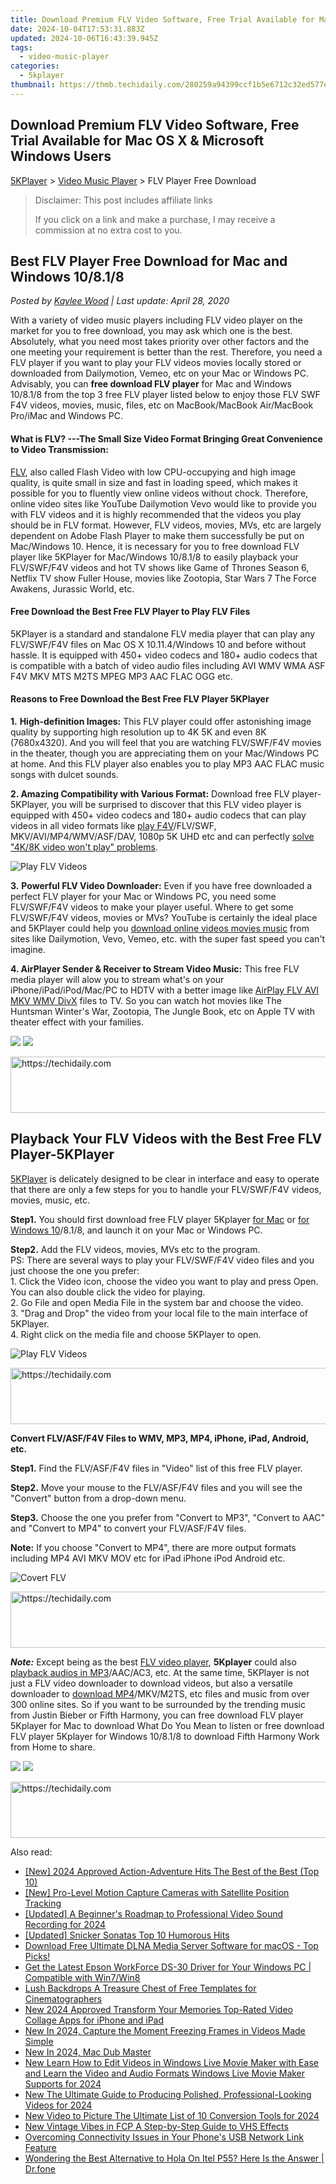 ```yaml
---
title: Download Premium FLV Video Software, Free Trial Available for Mac OS X & Microsoft Windows Users
date: 2024-10-04T17:53:31.883Z
updated: 2024-10-06T16:43:39.945Z
tags:
  - video-music-player
categories:
  - 5kplayer
thumbnail: https://thmb.techidaily.com/280259a94399ccf1b5e6712c32ed577ed325bfc9a552d02652e6a8d502a42f3f.jpg
---
```


## Download Premium FLV Video Software, Free Trial Available for Mac OS X & Microsoft Windows Users

[5KPlayer](https://tools.techidaily.com/5kplayer/products/) \> [Video Music Player](https://tools.techidaily.com/5kplayer/video-music-player/) \> FLV Player Free Download

>  Disclaimer: This post includes affiliate links
>
>  If you click on a link and make a purchase, I may receive a commission at no extra cost to you.
>

## Best FLV Player Free Download for Mac and Windows 10/8.1/8

 _Posted by [Kaylee Wood](https://www.quora.com/profile/Amanda-Hu-21) | Last update: April 28, 2020_ 

With a variety of video music players including FLV video player on the market for you to free download, you may ask which one is the best. Absolutely, what you need most takes priority over other factors and the one meeting your requirement is better than the rest. Therefore, you need a FLV player if you want to play your FLV videos movies locally stored or downloaded from Dailymotion, Vemeo, etc on your Mac or Windows PC. Advisably, you can **free download FLV player** for Mac and Windows 10/8.1/8 from the top 3 free FLV player listed below to enjoy those FLV SWF F4V videos, movies, music, files, etc on MacBook/MacBook Air/MacBook Pro/iMac and Windows PC. 

#### **What is FLV? ---The Small Size Video Format Bringing Great Convenience to Video Transmission:**

[FLV](https://en.wikipedia.org/wiki/Flash%5FVideo), also called Flash Video with low CPU-occupying and high image quality, is quite small in size and fast in loading speed, which makes it possible for you to fluently view online videos without chock. Therefore, online video sites like YouTube Dailymotion Vevo would like to provide you with FLV videos and it is highly recommended that the videos you play should be in FLV format. However, FLV videos, movies, MVs, etc are largely dependent on Adobe Flash Player to make them successfully be put on Mac/Windows 10\. Hence, it is necessary for you to free download FLV player like 5KPlayer for Mac/Windows 10/8.1/8 to easily playback your FLV/SWF/F4V videos and hot TV shows like Game of Thrones Season 6, Netflix TV show Fuller House, movies like Zootopia, Star Wars 7 The Force Awakens, Jurassic World, etc.

#### **Free Download the Best Free FLV Player to Play FLV Files**

5KPlayer is a standard and standalone FLV media player that can play any FLV/SWF/F4V files on Mac OS X 10.11.4/Windows 10 and before without hassle. It is equipped with 450+ video codecs and 180+ audio codecs that is compatible with a batch of video audio files including AVI WMV WMA ASF F4V MKV MTS M2TS MPEG MP3 AAC FLAC OGG etc.

#### **Reasons to Free Download the Best Free FLV Player 5KPlayer**

**1.** **High-definition Images:** This FLV player could offer astonishing image quality by supporting high resolution up to 4K 5K and even 8K (7680x4320). And you will feel that you are watching FLV/SWF/F4V movies in the theater, though you are appreciating them on your Mac/Windows PC at home. And this FLV player also enables you to play MP3 AAC FLAC music songs with dulcet sounds.

**2\. Amazing Compatibility with Various Format:** Download free FLV player-5KPlayer, you will be surprised to discover that this FLV video player is equipped with 450+ video codecs and 180+ audio codecs that can play videos in all video formats like [play F4V](https://tools.techidaily.com/5kplayer/video-music-player/)/FLV/SWF, MKV/AVI/MP4/WMV/ASF/DAV, 1080p 5K UHD etc and can perfectly [solve "4K/8K video won't play" problems](https://tools.techidaily.com/5kplayer/video-music-player/).

![Play FLV Videos](https://www.5kplayer.com/video-music-player/img/asf-player-02.jpg) 

**3.** **Powerful FLV Video Downloader:** Even if you have free downloaded a perfect FLV player for your Mac or Windows PC, you need some FLV/SWF/F4V videos to make your player useful. Where to get some FLV/SWF/F4V videos, movies or MVs? YouTube is certainly the ideal place and 5KPlayer could help you [download online videos movies music](https://tools.techidaily.com/5kplayer/youtube-download/) from sites like Dailymotion, Vevo, Vemeo, etc. with the super fast speed you can't imagine.

**4\. AirPlayer Sender & Receiver to Stream Video Music:** This free FLV media player will alow you to stream what's on your iPhone/iPad/iPod/Mac/PC to HDTV with a better image like [AirPlay FLV AVI MKV WMV DivX](https://tools.techidaily.com/5kplayer/airplay/) files to TV. So you can watch hot movies like The Huntsman Winter's War, Zootopia, The Jungle Book, etc on Apple TV with theater effect with your families.

[![](https://www.5kplayer.com/video-music-player/../button/freedownwhitewin.png)](https://tools.techidaily.com/5kplayer/products/) [![](https://www.5kplayer.com/video-music-player/../button/freedownbackmac.png)](https://tools.techidaily.com/5kplayer/products/) 

<!-- affiliate ads begin -->
<a href="https://appsumo.8odi.net/c/5597632/2087395/7443" target="_top" id="2087395">
  <img src="//a.impactradius-go.com/display-ad/7443-2087395" border="0" alt="https://techidaily.com" width="728" height="90"/>
</a>
<img height="0" width="0" src="https://appsumo.8odi.net/i/5597632/2087395/7443" style="position:absolute;visibility:hidden;" border="0" />
<!-- affiliate ads end -->

## Playback Your FLV Videos with the Best Free FLV Player-5KPlayer

[5KPlayer](https://tools.techidaily.com/5kplayer/products/) is delicately designed to be clear in interface and easy to operate that there are only a few steps for you to handle your FLV/SWF/F4V videos, movies, music, etc.

**Step1.** You should first download free FLV player 5Kplayer [for Mac](https://tools.techidaily.com/5kplayer/products/) or [for Windows 10](https://tools.techidaily.com/5kplayer/products/)/8.1/8, and launch it on your Mac or Windows PC.

**Step2.** Add the FLV videos, movies, MVs etc to the program.   
PS: There are several ways to play your FLV/SWF/F4V video files and you just choose the one you prefer:  
1\. Click the Video icon, choose the video you want to play and press Open. You can also double click the video for playing.  
2\. Go File and open Media File in the system bar and choose the video.  
3\. "Drag and Drop" the video from your local file to the main interface of 5KPlayer.  
4\. Right click on the media file and choose 5KPlayer to open.

![Play FLV Videos](https://www.5kplayer.com/video-music-player/img/flv-player-free-download.jpg) 

<!-- affiliate ads begin -->
<a href="https://ephamedtechinc.pxf.io/c/5597632/2137215/26400" target="_top" id="2137215">
  <img src="//a.impactradius-go.com/display-ad/26400-2137215" border="0" alt="https://techidaily.com" width="728" height="90"/>
</a>
<img height="0" width="0" src="https://ephamedtechinc.pxf.io/i/5597632/2137215/26400" style="position:absolute;visibility:hidden;" border="0" />
<!-- affiliate ads end -->

**Convert FLV/ASF/F4V Files to WMV, MP3, MP4, iPhone, iPad, Android, etc.**

**Step1.** Find the FLV/ASF/F4V files in "Video" list of this free FLV player. 

**Step2.** Move your mouse to the FLV/ASF/F4V files and you will see the "Convert" button from a drop-down menu.

**Step3.** Choose the one you prefer from "Convert to MP3", "Convert to AAC" and "Convert to MP4" to convert your FLV/ASF/F4V files.

**Note:** If you choose "Convert to MP4", there are more output formats including MP4 AVI MKV MOV etc for iPad iPhone iPod Android etc.

![Covert FLV](https://www.5kplayer.com/video-music-player/img/dav-to-mp4-314.jpg) 

<!-- affiliate ads begin -->
<a href="https://appsumo.8odi.net/c/5597632/2144310/7443" target="_top" id="2144310">
  <img src="//a.impactradius-go.com/display-ad/7443-2144310" border="0" alt="https://techidaily.com" width="728" height="90"/>
</a>
<img height="0" width="0" src="https://appsumo.8odi.net/i/5597632/2144310/7443" style="position:absolute;visibility:hidden;" border="0" />
<!-- affiliate ads end -->

_**Note:**_ Except being as the best [FLV video player](https://tools.techidaily.com/5kplayer/video-music-player/), **5Kplayer** could also [playback audios in MP3](https://tools.techidaily.com/5kplayer/video-music-player/)/AAC/AC3, etc. At the same time, 5KPlayer is not just a FLV video downloader to download videos, but also a versatile downloader to [download MP4](https://tools.techidaily.com/5kplayer/youtube-download/)/MKV/M2TS, etc files and music from over 300 online sites. So if you want to be surrounded by the trending music from Justin Bieber or Fifth Harmony, you can free download FLV player 5Kplayer for Mac to download What Do You Mean to listen or free download FLV player 5Kplayer for Windows 10/8.1/8 to download Fifth Harmony Work from Home to share.

[![](https://www.5kplayer.com/video-music-player/../button/freedownwhitewin.png)](https://tools.techidaily.com/5kplayer/products/) [![](https://www.5kplayer.com/video-music-player/../button/freedownbackmac.png)](https://tools.techidaily.com/5kplayer/products/)

<!-- affiliate ads begin -->
<a href="https://appsumo.8odi.net/c/5597632/2087485/7443" target="_top" id="2087485">
  <img src="//a.impactradius-go.com/display-ad/7443-2087485" border="0" alt="https://techidaily.com" width="728" height="90"/>
</a>
<img height="0" width="0" src="https://appsumo.8odi.net/i/5597632/2087485/7443" style="position:absolute;visibility:hidden;" border="0" />
<!-- affiliate ads end -->

<ins class="adsbygoogle"
     style="display:block"
     data-ad-format="autorelaxed"
     data-ad-client="ca-pub-7571918770474297"
     data-ad-slot="1223367746"></ins>

<ins class="adsbygoogle"
     style="display:block"
     data-ad-client="ca-pub-7571918770474297"
     data-ad-slot="8358498916"
     data-ad-format="auto"
     data-full-width-responsive="true"></ins>

<span class="atpl-alsoreadstyle">Also read:</span>
<div><ul>
<li><a href="https://screen-recording.techidaily.com/new-2024-approved-action-adventure-hits-the-best-of-the-best-top-10/"><u>[New] 2024 Approved Action-Adventure Hits The Best of the Best (Top 10)</u></a></li>
<li><a href="https://fox-info.techidaily.com/new-pro-level-motion-capture-cameras-with-satellite-position-tracking/"><u>[New] Pro-Level Motion Capture Cameras with Satellite Position Tracking</u></a></li>
<li><a href="https://screen-mirroring-recording.techidaily.com/updated-a-beginners-roadmap-to-professional-video-sound-recording-for-2024/"><u>[Updated] A Beginner's Roadmap to Professional Video Sound Recording for 2024</u></a></li>
<li><a href="https://youtube-web.techidaily.com/ed-snicker-sonatas-top-10-humorous-hits/"><u>[Updated] Snicker Sonatas Top 10 Humorous Hits</u></a></li>
<li><a href="https://media-tips.techidaily.com/download-free-ultimate-dlna-media-server-software-for-macos-top-picks/"><u>Download Free Ultimate DLNA Media Server Software for macOS - Top Picks!</u></a></li>
<li><a href="https://driver-download.techidaily.com/get-the-latest-epson-workforce-ds-30-driver-for-your-windows-pc-compatible-with-win7win8/"><u>Get the Latest Epson WorkForce DS-30 Driver for Your Windows PC | Compatible with Win7/Win8</u></a></li>
<li><a href="https://extra-lessons.techidaily.com/lush-backdrops-a-treasure-chest-of-free-templates-for-cinematographers/"><u>Lush Backdrops A Treasure Chest of Free Templates for Cinematographers</u></a></li>
<li><a href="https://video-creation-software.techidaily.com/new-2024-approved-transform-your-memories-top-rated-video-collage-apps-for-iphone-and-ipad/"><u>New 2024 Approved Transform Your Memories Top-Rated Video Collage Apps for iPhone and iPad</u></a></li>
<li><a href="https://video-creation-software.techidaily.com/new-in-2024-capture-the-moment-freezing-frames-in-videos-made-simple/"><u>New In 2024, Capture the Moment Freezing Frames in Videos Made Simple</u></a></li>
<li><a href="https://video-creation-software.techidaily.com/new-in-2024-mac-dub-master/"><u>New In 2024, Mac Dub Master</u></a></li>
<li><a href="https://video-creation-software.techidaily.com/new-learn-how-to-edit-videos-in-windows-live-movie-maker-with-ease-and-learn-the-video-and-audio-formats-windows-live-movie-maker-supports-for-2024/"><u>New Learn How to Edit Videos in Windows Live Movie Maker with Ease and Learn the Video and Audio Formats Windows Live Movie Maker Supports for 2024</u></a></li>
<li><a href="https://video-creation-software.techidaily.com/new-the-ultimate-guide-to-producing-polished-professional-looking-videos-for-2024/"><u>New The Ultimate Guide to Producing Polished, Professional-Looking Videos for 2024</u></a></li>
<li><a href="https://video-creation-software.techidaily.com/new-video-to-picture-the-ultimate-list-of-10-conversion-tools-for-2024/"><u>New Video to Picture The Ultimate List of 10 Conversion Tools for 2024</u></a></li>
<li><a href="https://video-creation-software.techidaily.com/new-vintage-vibes-in-fcp-a-step-by-step-guide-to-vhs-effects/"><u>New Vintage Vibes in FCP A Step-by-Step Guide to VHS Effects</u></a></li>
<li><a href="https://techtrends.techidaily.com/overcoming-connectivity-issues-in-your-phones-usb-network-link-feature/"><u>Overcoming Connectivity Issues in Your Phone's USB Network Link Feature</u></a></li>
<li><a href="https://fake-location.techidaily.com/wondering-the-best-alternative-to-hola-on-itel-p55-here-is-the-answer-drfone-by-drfone-virtual-android/"><u>Wondering the Best Alternative to Hola On Itel P55? Here Is the Answer | Dr.fone</u></a></li>
</ul></div>

